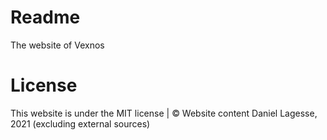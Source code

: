 # Readme
The website of Vexnos

# License
This website is under the MIT license | &copy; Website content Daniel Lagesse, 2021 (excluding external sources)